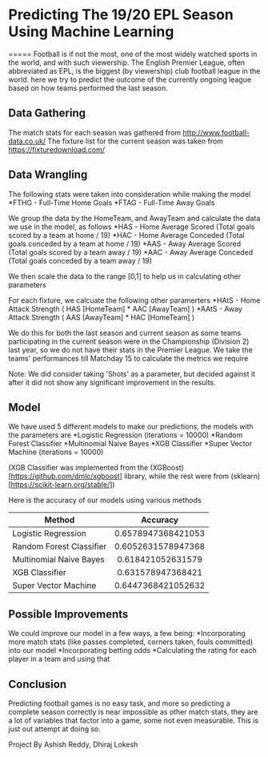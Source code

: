 # Predicting The 19/20 EPL Season Using Machine Learning
=====
Football is if not the most, one of the most widely watched sports in the world, and with such viewership. The English Premier League, often abbreviated as EPL, is the biggest (by viewership) club football league in the world. here we try to predict the outcome of the currently ongoing league based on how teams performed the last season. 

## Data Gathering
The match stats for each season was gathered from http://www.football-data.co.uk/
The fixture list for the current season was taken from https://fixturedownload.com/

## Data Wrangling
The following stats were taken into consideration while making the model
*FTHG - Full-Time Home Goals
*FTAG - Full-Time Away Goals

We group the data by the HomeTeam, and AwayTeam and calculate the data we use in the model, as follows
*HAS - Home Average Scored (Total goals scored by a team at home / 19)
*HAC - Home Average Conceded (Total goals conceded by a team at home / 19)
*AAS - Away Average Scored (Total goals scored by a team away / 19)
*AAC - Away Average Conceded (Total goals conceded by a team away / 19)

We then scale the data to the range [0,1] to help us in calculating other parameters

For each fixture, we calcuate the following other paramerters
*HAtS - Home Attack Strength ( HAS [HomeTeam] * AAC [AwayTeam] )
*AAtS - Away Attack Strength ( AAS [AwayTeam] * HAC [HomeTeam] )

We do this for both the last season and current season as some teams participating in the current season were in the Championship (Division 2) last year, so we do not have their stats in the Premier League. We take the teams' performances till Matchday 15 to calculate the metrics we require

Note: We did consider taking 'Shots' as a parameter, but decided against it after it did not show any significant improvement in the results.

## Model 
We have used 5 different models to make our predictions, the models with the parameters are
*Logistic Regression (iterations = 10000)
*Random Forest Classifier
*Multinomial Naive Bayes
*XGB Classifier
*Super Vector Machine (iterations = 10000)

(XGB Classifier was implemented from the (XGBoost)[https://github.com/dmlc/xgboost] library, while the rest were from (sklearn)[https://scikit-learn.org/stable/])

Here is the accuracy of our models using various methods


| Method                   | Accuracy            |
| -------------------------|:-------------------:|
| Logistic Regression      | 0.6578947368421053  |
| Random Forest Classifier | 0.6052631578947368  |
| Multinomial Naive Bayes  | 0.618421052631579   |
| XGB Classifier           | 0.631578947368421   |
| Super Vector Machine     | 0.6447368421052632  |

## Possible Improvements
We could improve our model in a few ways, a few being: 
*Incorporating more match stats (like passes completed, corners taken, fouls committed) into our model 
*Incorporating betting odds
*Calculating the rating for each player in a team and using that

## Conclusion
Predicting football games is no easy task, and more so predicting a complete season correctly is near impossible as other match stats, they are a lot of variables that factor into a game, some not even measurable. This is just out attempt at doing so.

Project By 
Ashish Reddy, Dhiraj Lokesh